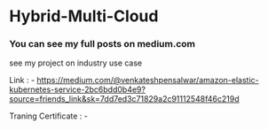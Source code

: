 # Hybrid-Multi-Cloud

### You can see my full posts on medium.com

see my project on industry use case 

Link : - https://medium.com/@venkateshpensalwar/amazon-elastic-kubernetes-service-2bc6bdd0b4e9?source=friends_link&sk=7dd7ed3c71829a2c91112548f46c219d

Traning Certificate : - 

